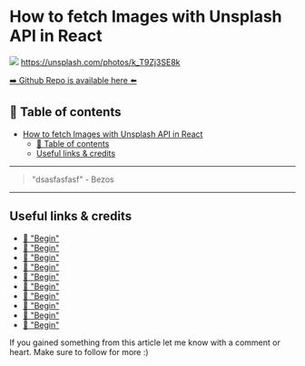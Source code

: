 # How to fetch Images with Unsplash API in React
[<img src="https://images.unsplash.com/photo-1497493292307-31c376b6e479?dpr=2&auto=format&fit=crop&w=1199&h=799&q=80&cs=tinysrgb&crop=&bg=">](
https://unsplash.com/photos/k_T9Zj3SE8k)
https://unsplash.com/photos/k_T9Zj3SE8k


[➡️ Github Repo is available here ⬅️](https://github.com/DDCreationStudios/RESTAPIIntro)


## 📄 Table of contents


<!-- toc orderedList:0 depthFrom:1 depthTo:6 -->

* [How to fetch Images with Unsplash API in React](#how-to-fetch-images-with-unsplash-api-in-react)
  * [📄 Table of contents](#table-of-contents)
  * [Useful links & credits](#useful-links-credits)

<!-- tocstop -->




---
>"dsasfasfasf"  - Bezos
---

##

## Useful links & credits
- [📄 "Begin"](afgafgadgads)
- [📄 "Begin"](afgafgadgads)
- [📄 "Begin"](afgafgadgads)
- [📄 "Begin"](afgafgadgads)
- [📄 "Begin"](afgafgadgads)
- [📄 "Begin"](afgafgadgads)
- [📄 "Begin"](afgafgadgads)
- [📄 "Begin"](afgafgadgads)
- [📄 "Begin"](afgafgadgads)
- [📄 "Begin"](afgafgadgads)



If you gained something from this article let me know with a comment or heart. Make sure to follow for more :)


<!-- Written by Daniel Deutsch (deudan1010@gmail.com) -->
